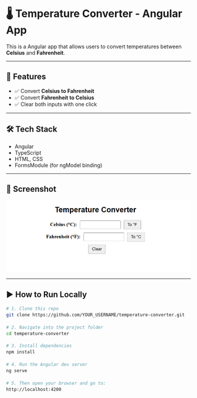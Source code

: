 # 🌡️ Temperature Converter - Angular App

This is a Angular app that allows users to convert temperatures between **Celsius** and **Fahrenheit**.

---

## 🚀 Features

- ✅ Convert **Celsius to Fahrenheit**
- ✅ Convert **Fahrenheit to Celsius**
- ✅ Clear both inputs with one click

---

## 🛠️ Tech Stack

- Angular
- TypeScript
- HTML, CSS
- FormsModule (for ngModel binding)

---

## 📸 Screenshot

![App Screenshot](output.png)

---

## ▶️ How to Run Locally

```bash
# 1. Clone this repo
git clone https://github.com/YOUR_USERNAME/temperature-converter.git

# 2. Navigate into the project folder
cd temperature-converter

# 3. Install dependencies
npm install

# 4. Run the Angular dev server
ng serve

# 5. Then open your browser and go to:
http://localhost:4200

